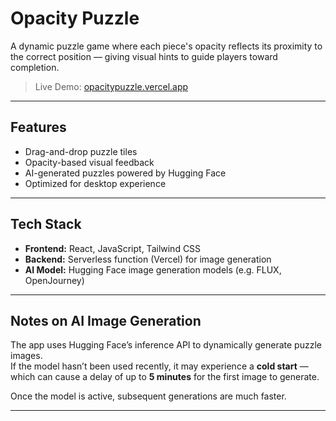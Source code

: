 # Opacity Puzzle

A dynamic puzzle game where each piece's opacity reflects its proximity to the correct position — giving visual hints to guide players toward completion.

> Live Demo: [opacitypuzzle.vercel.app](https://opacitypuzzle.vercel.app)

---

## Features

-  Drag-and-drop puzzle tiles
-  Opacity-based visual feedback
-  AI-generated puzzles powered by Hugging Face
-  Optimized for desktop experience

---

## Tech Stack

- **Frontend:** React, JavaScript, Tailwind CSS
- **Backend:** Serverless function (Vercel) for image generation
- **AI Model:** Hugging Face image generation models (e.g. FLUX, OpenJourney)

---

## Notes on AI Image Generation

The app uses Hugging Face’s inference API to dynamically generate puzzle images.  
If the model hasn’t been used recently, it may experience a **cold start** — which can cause a delay of up to **5 minutes** for the first image to generate.

Once the model is active, subsequent generations are much faster.

---